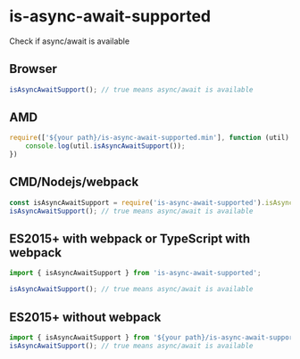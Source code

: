 # is-async-await-supported
Check if async/await is available

## Browser

```javascript
isAsyncAwaitSupport(); // true means async/await is available
```

## AMD
```javascript
require(['${your path}/is-async-await-supported.min'], function (util) {
    console.log(util.isAsyncAwaitSupport());
})
```

## CMD/Nodejs/webpack
```javascript
const isAsyncAwaitSupport = require('is-async-await-supported').isAsyncAwaitSupport;
isAsyncAwaitSupport(); // true means async/await is available
```

## ES2015+  with webpack or TypeScript with webpack
```javascript
import { isAsyncAwaitSupport } from 'is-async-await-supported';

isAsyncAwaitSupport(); // true means async/await is available
```

## ES2015+ without webpack
```javascript
import { isAsyncAwaitSupport } from '${your path}/is-async-await-supported.esm.js';
isAsyncAwaitSupport(); // true means async/await is available
```